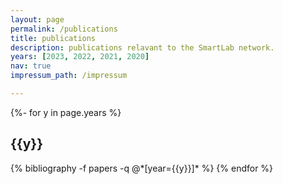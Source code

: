 ```yaml
---
layout: page
permalink: /publications
title: publications
description: publications relavant to the SmartLab network.
years: [2023, 2022, 2021, 2020]
nav: true
impressum_path: /impressum

---
```

<!-- _pages/publications.md -->
<div class="publications">


{%- for y in page.years %}
  <h2 class="year">{{y}}</h2>
  {% bibliography -f papers -q @*[year={{y}}]* %}
{% endfor %}

</div>
